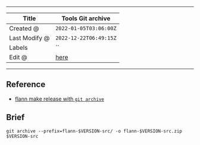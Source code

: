 -----

| Title         | Tools Git archive                                    |
| ------------- | ---------------------------------------------------- |
| Created @     | `2022-01-05T03:06:00Z`                               |
| Last Modify @ | `2022-12-22T06:49:15Z`                               |
| Labels        | \`\`                                                 |
| Edit @        | [here](https://github.com/junxnone/xwiki/issues/118) |

-----

## Reference

  - [flann make release with `git
    archive`](https://github.com/junxnone/flann/blob/master/bin/make_release.sh#L6)

## Brief

    git archive --prefix=flann-$VERSION-src/ -o flann-$VERSION-src.zip $VERSION-src
